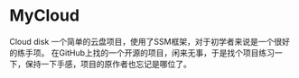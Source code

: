 # MyCloud
Cloud disk
  一个简单的云盘项目，使用了SSM框架，对于初学者来说是一个很好的练手项。
  在GitHub上找的一个开源的项目，闲来无事，于是找个项目练习一下，保持一下手感，项目的原作者也忘记是哪位了。
